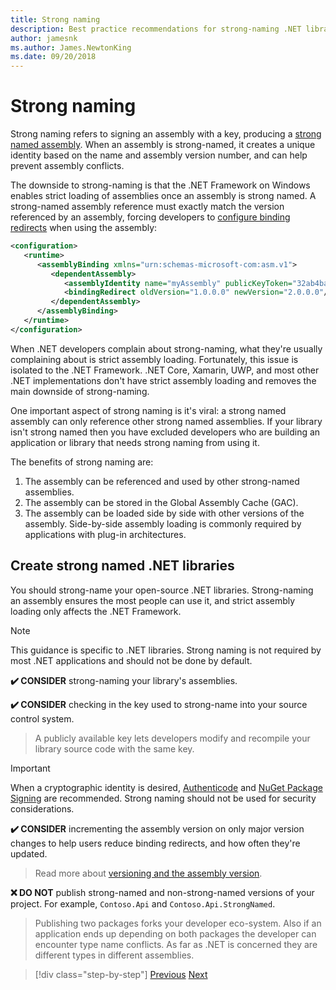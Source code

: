 ```yaml
---
title: Strong naming
description: Best practice recommendations for strong-naming .NET libraries.
author: jamesnk
ms.author: James.NewtonKing
ms.date: 09/20/2018
---
```

# Strong naming

Strong naming refers to signing an assembly with a key, producing a [strong named assembly](../../framework/app-domains/strong-named-assemblies.md). When an assembly is strong-named, it creates a unique identity based on the name and assembly version number, and can help prevent assembly conflicts.

The downside to strong-naming is that the .NET Framework on Windows enables strict loading of assemblies once an assembly is strong named. A strong-named assembly reference must exactly match the version referenced by an assembly, forcing developers to [configure binding redirects](../../framework/configure-apps/redirect-assembly-versions) when using the assembly:

```xml
<configuration>
   <runtime>
      <assemblyBinding xmlns="urn:schemas-microsoft-com:asm.v1">
         <dependentAssembly>
            <assemblyIdentity name="myAssembly" publicKeyToken="32ab4ba45e0a69a1" culture="neutral" />
            <bindingRedirect oldVersion="1.0.0.0" newVersion="2.0.0.0"/>
         </dependentAssembly>
      </assemblyBinding>
   </runtime>
</configuration>
```

When .NET developers complain about strong-naming, what they're usually complaining about is strict assembly loading. Fortunately, this issue is isolated to the .NET Framework. .NET Core, Xamarin, UWP, and most other .NET implementations don't have strict assembly loading and removes the main downside of strong-naming.

One important aspect of strong naming is it's viral: a strong named assembly can only reference other strong named assemblies. If your library isn't strong named then you have excluded developers who are building an application or library that needs strong naming from using it.

The benefits of strong naming are:

1. The assembly can be referenced and used by other strong-named assemblies.
2. The assembly can be stored in the Global Assembly Cache (GAC).
3. The assembly can be loaded side by side with other versions of the assembly. Side-by-side assembly loading is commonly required by applications with plug-in architectures.

## Create strong named .NET libraries

You should strong-name your open-source .NET libraries. Strong-naming an assembly ensures the most people can use it, and strict assembly loading only affects the .NET Framework.

> [!NOTE]
> This guidance is specific to .NET libraries. Strong naming is not required by most .NET applications and should not be done by default.

**✔️ CONSIDER** strong-naming your library's assemblies.

**✔️ CONSIDER** checking in the key used to strong-name into your source control system.

> A publicly available key lets developers modify and recompile your library source code with the same key.

> [!IMPORTANT]
> When a cryptographic identity is desired, [Authenticode](https://docs.microsoft.com/en-us/windows-hardware/drivers/install/authenticode) and [NuGet Package Signing](https://docs.microsoft.com/en-us/nuget/create-packages/sign-a-package) are recommended. Strong naming should not be used for security considerations.

**✔️ CONSIDER** incrementing the assembly version on only major version changes to help users reduce binding redirects, and how often they're updated.

> Read more about [versioning and the assembly version](./versioning.md#assembly-version).

**❌ DO NOT** publish strong-named and non-strong-named versions of your project. For example, `Contoso.Api` and `Contoso.Api.StrongNamed`.

> Publishing two packages forks your developer eco-system. Also if an application ends up depending on both packages the developer can encounter type name conflicts. As far as .NET is concerned they are different types in different assemblies.

>[!div class="step-by-step"]
[Previous](./cross-platform-targeting.md)
[Next](./nuget.md)